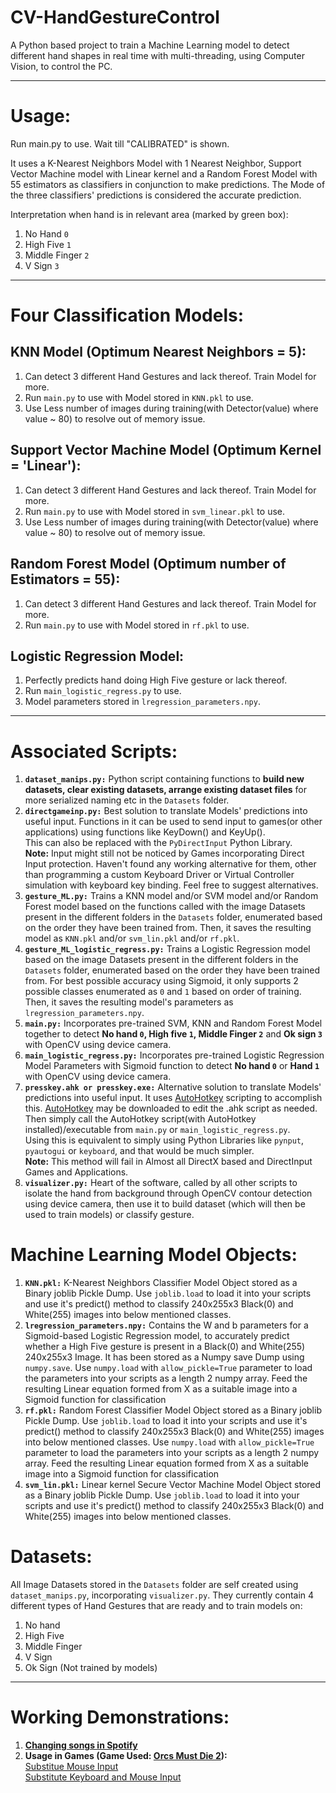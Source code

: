 # CV-HandGestureControl
A Python based project to train a Machine Learning model to detect different hand shapes in real time with multi-threading, using Computer Vision, to control the PC.

---

# Usage:
Run main.py to use. Wait till "CALIBRATED" is shown.

It uses a K-Nearest Neighbors Model with 1 Nearest Neighbor, Support Vector Machine model with Linear kernel and a Random Forest Model with 55 estimators as classifiers in conjunction to make predictions.
The Mode of the three classifiers' predictions is considered the accurate prediction.

Interpretation when hand is in relevant area (marked by green box):
1. No Hand `0` 
2. High Five `1`
3. Middle Finger `2`
4. V Sign `3`

---

# Four Classification Models:

KNN Model (Optimum Nearest Neighbors = 5): 
--
1. Can detect 3 different Hand Gestures and lack thereof. Train Model for more.
2. Run `main.py` to use with Model stored in `KNN.pkl` to use.
3. Use Less number of images during training(with Detector(value) where value ~ 80) to resolve out of memory issue.

Support Vector Machine Model (Optimum Kernel = 'Linear'):
--
1. Can detect 3 different Hand Gestures and lack thereof. Train Model for more.
2. Run `main.py` to use with Model stored in `svm_linear.pkl` to use.
3. Use Less number of images during training(with Detector(value) where value ~ 80) to resolve out of memory issue.

Random Forest Model (Optimum number of Estimators = 55):
--
1. Can detect 3 different Hand Gestures and lack thereof. Train Model for more.
2. Run `main.py` to use with Model stored in `rf.pkl` to use.

Logistic Regression Model:
--
1. Perfectly predicts hand doing High Five gesture or lack thereof.
2. Run `main_logistic_regress.py` to use.
3. Model parameters stored in `lregression_parameters.npy`.


---
# Associated Scripts:
1. **`dataset_manips.py:`** Python script containing functions to **build new datasets, clear existing datasets, arrange existing dataset files** for more serialized naming etc in the `Datasets` folder.
2. **`directgameinp.py:`** Best solution to translate Models' predictions into useful input. Functions in it can be used to send input to games(or other applications) using functions like KeyDown() and KeyUp().\
  This can also be replaced with the `PyDirectInput` Python Library.\
**Note:** Input might still not be noticed by Games incorporating Direct Input protection. Haven't found any working alternative for them, other than programming a custom Keyboard Driver or Virtual Controller simulation with keyboard key binding. Feel free to suggest alternatives.
3. **`gesture_ML.py:`** Trains a KNN model and/or SVM model and/or Random Forest model based on the functions called with the image Datasets present in the different folders in the `Datasets` folder, enumerated based on the order they have been trained from. Then, it saves the resulting model as `KNN.pkl` and/or `svm_lin.pkl` and/or `rf.pkl`.
4. **`gesture_ML_logistic_regress.py:`** Trains a Logistic Regression model based on the image Datasets present in the different folders in the `Datasets` folder, enumerated based on the order they have been trained from. For best possible accuracy using Sigmoid, it only supports 2 possible classes enumerated as `0` and `1` based on order of training. Then, it saves the resulting model's parameters as `lregression_parameters.npy`. 
5. **`main.py:`** Incorporates pre-trained SVM, KNN and Random Forest Model together to detect **No hand `0`, High five `1`, Middle Finger `2`** and **Ok sign `3`** with OpenCV using device camera.
6. **`main_logistic_regress.py:`** Incorporates pre-trained Logistic Regression Model Parameters with Sigmoid function to detect **No hand `0`** or **Hand `1`** with OpenCV using device camera.
7. **`presskey.ahk or presskey.exe:`** Alternative solution to translate Models' predictions into useful input. It uses [AutoHotkey](https://www.autohotkey.com/docs/Tutorial.htm) scripting to accomplish this. [AutoHotkey](https://www.autohotkey.com/) may be downloaded to edit the .ahk script as needed. Then simply call the AutoHotkey script(with AutoHotkey installed)/executable from `main.py` or `main_logistic_regress.py`.\
 Using this is equivalent to simply using Python Libraries like `pynput`, `pyautogui` or `keyboard`, and that would be much simpler.\
**Note:** This method will fail in Almost all DirectX based and DirectInput Games and Applications.
8. **`visualizer.py:`** Heart of the software, called by all other scripts to isolate the hand from background through OpenCV contour detection using device camera, then use it to build dataset (which will then be used to train models) or classify gesture.

# Machine Learning Model Objects:
1. **`KNN.pkl:`** K-Nearest Neighbors Classifier Model Object stored as a Binary joblib Pickle Dump. Use `joblib.load` to load it into your scripts and use it's predict() method to classify 240x255x3 Black(0) and White(255) images into below mentioned classes.
2. **`lregression_parameters.npy:`** Contains the W and b parameters for a Sigmoid-based Logistic Regression model, to accurately predict whether a High Five gesture is present in a Black(0) and White(255) 240x255x3 Image. It has been stored as a Numpy save Dump using `numpy.save`. Use `numpy.load` with `allow_pickle=True` parameter to load the parameters into your scripts as a length 2 numpy array. Feed the resulting Linear equation formed from X as a suitable image into a Sigmoid function for classification
3. **`rf.pkl:`** Random Forest Classifier Model Object stored as a Binary joblib Pickle Dump. Use `joblib.load` to load it into your scripts and use it's predict() method to classify 240x255x3 Black(0) and White(255) images into below mentioned classes. Use `numpy.load` with `allow_pickle=True` parameter to load the parameters into your scripts as a length 2 numpy array. Feed the resulting Linear equation formed from X as a suitable image into a Sigmoid function for classification
4. **`svm_lin.pkl:`** Linear kernel Secure Vector Machine Model Object stored as a Binary joblib Pickle Dump. Use `joblib.load` to load it into your scripts and use it's predict() method to classify 240x255x3 Black(0) and White(255) images into below mentioned classes.
 
# Datasets:
All Image Datasets stored in the `Datasets` folder are self created using `dataset_manips.py`, incorporating `visualizer.py`. They currently contain 4 different types of Hand Gestures that are ready and to train models on:
1. No hand
2. High Five
3. Middle Finger
4. V Sign
5. Ok Sign (Not trained by models)

---
# Working Demonstrations:
1. **[Changing songs in Spotify](https://github.com/Dhi13man/CV-HandGestureControl/blob/master/cvgesture.mp4)**
1. **Usage in Games (Game Used: [Orcs Must Die 2](https://store.steampowered.com/app/201790/Orcs_Must_Die_2/)):**\
[Substitue Mouse Input](https://github.com/Dhi13man/CV-HandGestureControl/blob/master/cvgesture1.mp4)\
[Substitute Keyboard and Mouse Input](https://github.com/Dhi13man/CV-HandGestureControl/blob/master/cvgesture2.mp4)
